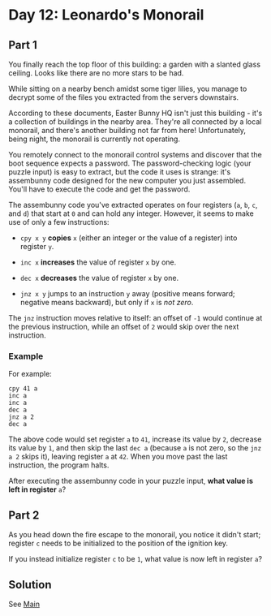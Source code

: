 # Day 12: Leonardo's Monorail

## Part 1

You finally reach the top floor of this building: a garden with a slanted glass
ceiling. Looks like there are no more stars to be had.

While sitting on a nearby bench amidst some tiger lilies, you manage to decrypt
some of the files you extracted from the servers downstairs.

According to these documents, Easter Bunny HQ isn't just this building - it's a
collection of buildings in the nearby area. They're all connected by a local
monorail, and there's another building not far from here! Unfortunately, being
night, the monorail is currently not operating.

You remotely connect to the monorail control systems and discover that the boot
sequence expects a password. The password-checking logic (your puzzle input) is
easy to extract, but the code it uses is strange: it's assembunny code designed
for the new computer you just assembled. You'll have to execute the code and get
the password.

The assembunny code you've extracted operates on four registers (`a`, `b`, `c`,
and `d`) that start at `0` and can hold any integer. However, it seems to make
use of only a few instructions:

- `cpy x y` **copies** `x` (either an integer or the value of a register) into
register `y`.

- `inc x` **increases** the value of register `x` by one.

- `dec x` **decreases** the value of register `x` by one.

- `jnz x y` jumps to an instruction `y` away (positive means forward; negative
means backward), but only if `x` is *not zero*.

The `jnz` instruction moves relative to itself: an offset of `-1` would continue
at the previous instruction, while an offset of `2` would skip over the next
instruction.

### Example
For example:

```
cpy 41 a
inc a
inc a
dec a
jnz a 2
dec a
```

The above code would set register `a` to `41`, increase its value by `2`,
decrease its value by `1`, and then skip the last `dec a` (because `a` is not
zero, so the `jnz a 2` skips it), leaving register `a` at `42`. When you move
past the last instruction, the program halts.

After executing the assembunny code in your puzzle input, **what value is left
in register** `a`?

## Part 2

As you head down the fire escape to the monorail, you notice it didn't start;
register `c` needs to be initialized to the position of the ignition key.

If you instead initialize register `c` to be `1`, what value is now left in
register `a`?


## Solution
See [Main](./Main.hs)
